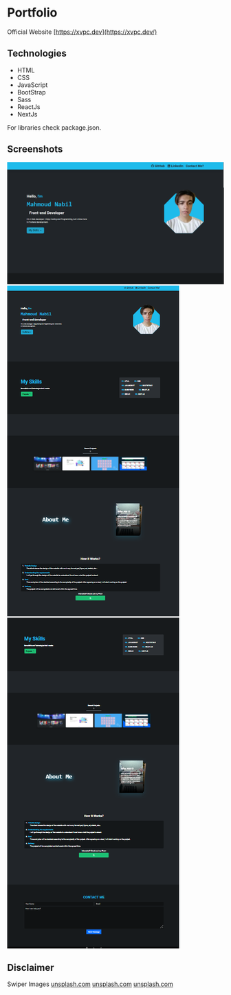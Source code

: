 # Portfolio
Official Website [https://xvpc.dev](https://xvpc.dev/)


## Technologies
- HTML
- CSS
- JavaScript
- BootStrap
- Sass
- ReactJs
- NextJs

For libraries check package.json.

## Screenshots

![site1 Image](./public/images/siteimgs/this/site1.png)
![site2 Image](./public/images/siteimgs/this/site2.png)
![site3 Image](./public/images/siteimgs/this/site3.png)


## Disclaimer
Swiper Images
[unsplash.com](https://unsplash.com/photos/5fNmWej4tAA)
[unsplash.com](https://unsplash.com/photos/Mx0yDbKMPSk)
[unsplash.com](https://unsplash.com/photos/ocAo7MwGfHY)
